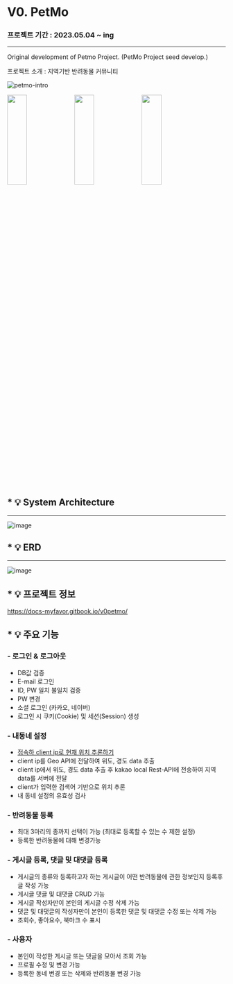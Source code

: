 # V0. PetMo
### 프로젝트 기간 : 2023.05.04 ~ ing
---
Original development of Petmo Project.
(PetMo Project seed develop.)

프로젝트 소개 :
지역기반 반려동물 커뮤니티 

![petmo-intro](https://github.com/sliverKi/V0.PetMo/assets/121347506/549b2a20-92c0-4846-8afb-18d44c5a1eb7)

<p align="center">
    <p><p>
    <img src="https://github.com/sliverKi/V0.PetMo/assets/121347506/5c636829-2321-44c4-9003-286db11425d0" width="30%" height="23%">
    <img src="https://github.com/sliverKi/V0.PetMo/assets/121347506/4c3c4cca-ffd2-47b6-94a2-92c4941bd933" width="30%" height="23%">
    <img src="https://github.com/sliverKi/V0.PetMo/assets/121347506/2b298a41-42b4-4921-8fc3-13ba7115e843" width="30%" height="23%">
</p>



## * :bulb: System Architecture
---
![image](https://github.com/sliverKi/V0.PetMo/assets/121347506/d3d461d1-4fcb-4168-b2b6-1afb603425c5)

## * :bulb: ERD 
---
![image](https://github.com/sliverKi/V0.PetMo/assets/121347506/7c3c1917-ec56-4361-91f3-f6490af54cd8)

## * :bulb: 프로젝트 정보
https://docs-myfavor.gitbook.io/v0petmo/

## * :bulb: 주요 기능 
    
### - 로그인 & 로그아웃
   - DB값 검증
   - E-mail 로그인
   - ID, PW 일치 불일치 검증 
   - PW 변경
   - 소셜 로그인 (카카오, 네이버)
   - 로그인 시 쿠키(Cookie) 및 세션(Session) 생성
     
### - 내동네 설정
   - [접속하 client ip로 현재 위치 추론하기](https://velog.io/@sliverki/project-Client-IP-%EC%B6%94%EC%A0%81%ED%95%98%EA%B8%B0)
   - client ip를 Geo API에 전달하여 위도, 경도 data 추출
   - client ip에서 위도, 경도 data 추출 후 kakao local Rest-API에 전송하여 지역 data를 서버에 전달  
   - client가 입력한 검색어 기반으로 위치 추론
   - 내 동네 설정의 유효성 검사

### - 반려동물 등록
   - 최대 3마리의 종까지 선택이 가능 (최대로 등록할 수 있는 수 제한 설정)
   - 등록한 반려동물에 대해 변경가능
   
### - 게시글 등록, 댓글 및 대댓글 등록
   - 게시글의 종류와 등록하고자 하는 게시글이 어떤 반려동물에 관한 정보인지 등록후 글 작성 가능
   - 게시글 댓글 및 대댓글 CRUD 가능
   - 게시글 작성자만이 본인의 게시글 수정 삭제 가능
   - 댓글 및 대댓글의 작성자만이 본인이 등록한 댓글 및 대댓글 수정 또는 삭제 가능
   - 조회수, 좋아요수, 북마크 수 표시 

### - 사용자 
   - 본인이 작성한 게시글 또는 댓글을 모아서 조회 가능
   - 프로필 수정 및 변경 가능
   - 등록한 동네 변경 또는 삭제와 반려동물 변경 가능
